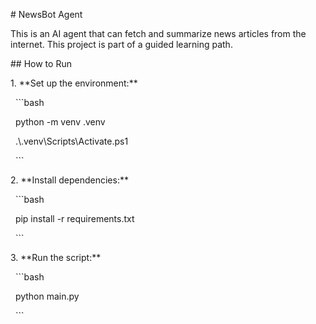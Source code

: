 \# NewsBot Agent



This is an AI agent that can fetch and summarize news articles from the internet. This project is part of a guided learning path.



\## How to Run



1\.  \*\*Set up the environment:\*\*

&nbsp;   ```bash

&nbsp;   python -m venv .venv

&nbsp;   .\\.venv\\Scripts\\Activate.ps1

&nbsp;   ```



2\.  \*\*Install dependencies:\*\*

&nbsp;   ```bash

&nbsp;   pip install -r requirements.txt

&nbsp;   ```



3\.  \*\*Run the script:\*\*

&nbsp;   ```bash

&nbsp;   python main.py

&nbsp;   ```

